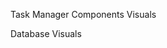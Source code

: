 Task Manager Components Visuals


                                        



Database Visuals








